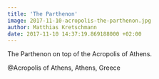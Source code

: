 ```yaml
---
title: 'The Parthenon'
image: 2017-11-10-acropolis-the-parthenon.jpg
author: Matthias Kretschmann
date: 2017-11-10 14:37:19.869188000 +02:00
---
```


The Parthenon on top of the Acropolis of Athens.

@Acropolis of Athens, Athens, Greece
